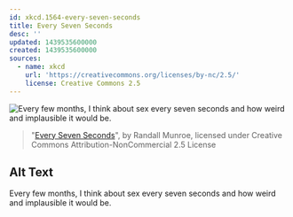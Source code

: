```yaml
---
id: xkcd.1564-every-seven-seconds
title: Every Seven Seconds
desc: ''
updated: 1439535600000
created: 1439535600000
sources:
  - name: xkcd
    url: 'https://creativecommons.org/licenses/by-nc/2.5/'
    license: Creative Commons 2.5
---
```

![Every few months, I think about sex every seven seconds and how weird and implausible it would be.](https://imgs.xkcd.com/comics/every_seven_seconds.png)
> "[Every Seven Seconds](https://xkcd.com/1564/)", by Randall Munroe, licensed under Creative Commons Attribution-NonCommercial 2.5 License

## Alt Text
Every few months, I think about sex every seven seconds and how weird and implausible it would be.

